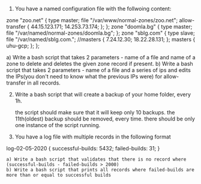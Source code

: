 1. You have a named configuration file with the follwoing content:

zone "zoo.net" {
       type master;
       file "/var/www/normal-zones/zoo.net";
       allow-transfer { 44.15.123.171; 14.253.73.174; };
};
zone "doomla.bg" {
       type master;
       file "/var/named/normal-zones/doomla.bg";
};
zone "sblg.com" {
       type slave;
       file "/var/named/sblg.com.";
       //masters { 7.24.12.30; 18.22.28.131; };
       masters { uhu-gcp; };
};

   a) Write a bash script that takes 2 parameters - name of a file and name of a zone to delete and deletes the given zone record if present.
   b) Write a bash script that takes 2 parameters - name of a file and a series of ips and edits the IPs(you don't need to know what the previous IPs were) for allow-transfer in all records.


2. Write a bash script that will create a backup of your home folder, every 1h.

    the script should make sure that it will keep only 10 backups.
    the 11th(oldest) backup should be removed, every time.
    there should be only one instance of the script running.

3. You have a log file with multiple records in the following format

log-02-05-2020 {
	successful-builds: 5432;
	failed-builds: 31;
}

	a) Write a bash script that validates that there is no record where (successful-builds - failed-builds > 2000)
	b) Write a bash script that prints all records where failed-builds are more than or equal to successful builds
